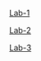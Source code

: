 [Lab-1](https://github.com/Suhas394/AIML-LABS/blob/main/Lab01%20(1).ipynb)

[Lab-2](https://github.com/Suhas394/AIML-LABS/blob/main/LAB02.ipynb)

[Lab-3](https://github.com/Suhas394/AIML-LABS/blob/main/LAB-3%20(1).ipynb)
